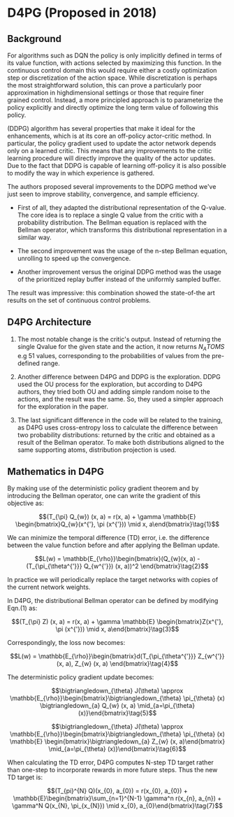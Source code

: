 # D4PG (Proposed in 2018)

## Background

For algorithms such as DQN the policy is only implicitly defined in terms of its value function, with actions selected by maximizing this function. In the continuous control domain this would require either a costly optimization step or discretization of the action space. While discretization is perhaps the most straightforward solution, this can prove a particularly poor approximation in highdimensional settings or those that require finer grained control. Instead, a more principled approach is to parameterize the policy explicitly and directly optimize the long term value of following this
policy.

(DDPG) algorithm has several properties that make it ideal for the enhancements, which is at its core an off-policy actor-critic method. In particular, the policy gradient used to update the actor network depends only on a learned critic. This means
that any improvements to the critic learning procedure will directly improve the quality of the actor updates. Due to the fact that DDPG is capable of learning off-policy it is also possible to modify the way in which experience is gathered.

The authors proposed several improvements to the DDPG method we've just seen to improve stability, convergence, and sample efficiency.

- First of all, they adapted the distributional representation of the Q-value. The core idea is to replace a single Q value from the critic with a probability distribution. The Bellman equation is replaced with the Bellman operator, which transforms this distributional representation in a similar way.

- The second improvement was the usage of the n-step Bellman equation, unrolling to speed up the convergence. 

- Another improvement versus the original DDPG method was the usage of the prioritized replay buffer instead of the uniformly sampled buffer. 

The result was impressive: this combination showed the state-of-the art results on the set of continuous control problems.

## D4PG Architecture

1. The most notable change is the critic's output. Instead of returning the single Qvalue for the given state and the action, it now returns $N_ATOMS$ e.g 51 values, corresponding to the probabilities of values from the pre-defined range. 

2. Another difference between D4PG and DDPG is the exploration. DDPG used the OU process for the exploration, but according to D4PG authors, they tried both OU and adding simple random noise to the actions, and the result was the same. So, they used a simpler approach for the exploration in the paper.

3. The last significant difference in the code will be related to the training, as D4PG uses cross-entropy loss to calculate the difference between two probability distributions: returned by the critic and obtained as a result of the Bellman operator. To make both distributions aligned to the same supporting atoms, distribution projection is used.

## Mathematics in D4PG

By making use of the deterministic policy gradient theorem and by introducing the Bellman operator, one can write the gradient of this objective as:

$$(T_{\pi} Q_{w}) (x, a) = r(x, a) + \gamma \mathbb{E} \begin{bmatrix}Q_{w}(x^{'}, \pi (x^{'})) \mid x, a\end{bmatrix}\tag{1}$$

We can minimize the temporal difference (TD) error, i.e. the difference between the value function before and after applying the Bellman update.

$$L(w) = \mathbb{E_{\rho}}\begin{bmatrix}(Q_{w}(x, a) - (T_{\pi_{\theta^{'}}} Q_{w^{'}}) (x, a))^2 \end{bmatrix}\tag{2}$$

In practice we will periodically replace the target networks with copies of the current network weights.

In D4PG, the distributional Bellman operator can be defined by modifying Eqn.(1) as:

$$(T_{\pi} Z) (x, a) = r(x, a) + \gamma \mathbb{E} \begin{bmatrix}Z(x^{'}, \pi (x^{'})) \mid x, a\end{bmatrix}\tag{3}$$

Correspondingly, the loss now becomes:

$$L(w) = \mathbb{E_{\rho}}\begin{bmatrix}d(T_{\pi_{\theta^{'}}} Z_{w^{'}} (x, a), Z_{w} (x, a) \end{bmatrix}\tag{4}$$

The deterministic policy gradient update becomes:

$$\bigtriangledown_{\theta} J(\theta) \approx \mathbb{E_{\rho}}\begin{bmatrix}\bigtriangledown_{\theta} \pi_{\theta} (x)  \bigtriangledown_{a} Q_{w} (x, a) \mid_{a=\pi_{\theta} (x)}\end{bmatrix}\tag{5}$$

$$\bigtriangledown_{\theta} J(\theta) \approx \mathbb{E_{\rho}}\begin{bmatrix}\bigtriangledown_{\theta} \pi_{\theta} (x)  \mathbb{E} \begin{bmatrix}\bigtriangledown_{a} Z_{w} (x, a)\end{bmatrix} \mid_{a=\pi_{\theta} (x)}\end{bmatrix}\tag{6}$$

When calculating the TD error, D4PG computes N-step TD target rather than one-step to incorporate rewards in more future steps. Thus the new TD target is:

$$(T_{pi}^{N} Q)(x_{0}, a_{0}) = r(x_{0}, a_{0}) + \mathbb{E}\begin{bmatrix}\sum_{n=1}^{N-1} \gamma^n r(x_{n}, a_{n}) + \gamma^N Q(x_{N}, \pi_{x_{N}}) \mid  x_{0}, a_{0}\end{bmatrix}\tag{7}$$
